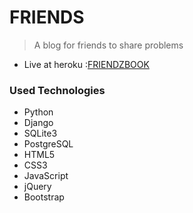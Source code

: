 FRIENDS
=============================================

> A blog for friends to share problems

* Live at heroku :[FRIENDZBOOK](https://friendzbook.herokuapp.com/)



### Used Technologies
* Python
* Django
* SQLite3
* PostgreSQL
* HTML5
* CSS3
* JavaScript
* jQuery
* Bootstrap


